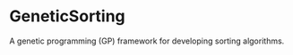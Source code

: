 GeneticSorting
==============

A genetic programming (GP) framework for developing sorting algorithms.
